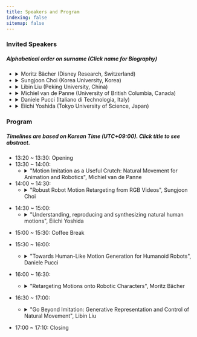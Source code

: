 ```yaml
---
title: Speakers and Program
indexing: false
sitemap: false
---
```

### Invited Speakers

##### Alphabetical order on surname (Click name for Biography)   
  * <Details><summary>Moritz Bächer (Disney Research, Switzerland)</summary><table width="100%"><tr><td width="25%"> <img src="../assets/images/moritz_baecher.jpeg" alt= "" width="300" style="vertical-align: left;"></td><td width="5%"></td><td width="70%" style="vertical-align: left; font-size: 75%;"> Moritz Bächer is the Associate Lab Director of Disney Research at Walt Disney Imagineering, where he leads a strategic program focusing on the development of novel model- and learning-based tools for the design and control of believable robotic characters. His core expertise is the optimal design and control of both soft and rigid systems, using a combination of differentiable simulation and reinforcement learning. Prior to joining Disney, he received his Ph.D. from the Harvard School of Engineering and Applied Sciences and his master’s degree from ETH Zurich.</td></tr></table></Details>

  * <Details><summary>Sungjoon Choi (Korea University, Korea)</summary><table width="100%"><tr><td width="25%"> <img src="../assets/images/sungjoon_choi.png" alt= "" width="300" style="vertical-align: left;"></td><td width="5%"></td><td width="70%" style="vertical-align: left; font-size: 75%;">Sungjoon Choi is presently an assistant professor at Korea University in the Department of Artificial Intelligence. He received Ph.D. in Electrical and Computer Engineering from Seoul National University (2018) and a B.S. degree in Electrical Engineering and Computer Science from Seoul National University (2012). Dr. Choi was a postdoc at Disney Research  Los Angeles, focussing on applying machine learning methods in robotics. Before joining Disney Research, he was a research scientist at Kakao Brain in Korea. His research interests include sample-efficient reinforcement learning and human-robot interaction, and received Best Conference Paper Finalist Award at the 2016 IEEE International Conference on Robotics and Automation (ICRA). </td></tr></table></Details>

  * <Details><summary>Libin Liu (Peking University, China)</summary><table width="100%"><tr><td width="25%"> <img src="../assets/images/libin_liu.jpeg" alt= "" width="300" style="vertical-align: left;"></td><td width="5%"></td><td width="70%" style="vertical-align: left; font-size: 75%;">Dr. Libin Liu is an Assistant Professor at Peking University. Before joining Peking University, he was the Chief Scientist of DeepMotion Inc. and was a postdoc researcher at Disney Research and the University of British Columbia. Dr. Liu received his Ph.D. degree in computer science from Tsinghua University. His research interests include physics-based simulation, character animation, motion control, and broader areas such as reinforcement learning and deep learning. He served on the program committees of all the major computer graphics conferences, including ACM SIGGRAPH (North America/Asia), Pacific Graphics, ACM SIGGRAPH/Eurographics Symposium on Computer Animation, etc.</td></tr></table></Details>

  * <Details><summary>Michiel van de Panne (University of British Columbia, Canada)</summary><table width="100%"><tr><td width="25%"> <img src="../assets/images/michiel_van_de_panne.jpeg" alt= "" width="300" style="vertical-align: left;"></td><td width="5%"></td><td width="70%" style="vertical-align: left; font-size: 75%;">Michiel van de Panne‘s research interests are in deep reinforcement learning, physics-based animation of human and animal motion, learning for motor control, motion planning, robotics, and computer graphics. He is a co-founder of the ACM/Eurographics Symposium on Computer Animation, the leading forum focused on computer animation and simulation research.  He was awarded the 2022 ACMSIGGRAPH Computer Graphics Achievement Award, the 2016 CHCCS Achievement Award for his contributions to computer graphics, and held a Tier 2 Canada Research Chair during 2002-2011.  He currently serves as the deputy director of CAIDA, which is UBC's main AI organization.  He cofounded Motion Playground, the developer of the Ski Stunt Simulator game, one of the earliest games to be fully designed around physics-based game play.  His students and postdocs have (co)founded companies including Anomotion, VGC Software, Element AI, and Waverly; have assumed key roles at Tesla (director of AI and Autopilot vision), DeepMotion, and Electronic Arts, and nine are university faculty. He is a full professor in the Department of Computer Science at the University of British Columbia in Vancouver, Canada. Prior to moving to UBC, he was an Associate Professor in the Department of Computer Science at the University of Toronto</td></tr></table></Details>

  * <Details><summary>Daniele Pucci (Italiano di Technologia, Italy)</summary><table width="100%"><tr><td width="25%"><img src="../assets/images/daniele_pucci.jpeg" alt= "" width="300" style="vertical-align: left;"></td><td width="5%"></td><td width="70%" style="vertical-align: left; font-size: 75%;">Daniele received the bachelor and master degrees in Control Engineering with highest honors from ”Sapienza”, University of Rome, in 2007 and 2009, respectively. In 2013, he earned the PhD title with a thesis prepared at INRIA Sophia Antipolis, France, with the supervision of Tarek Hamel, Salvatore Monaco, and Claude Samson. From 2013 to 2017, he has been a postdoc at the Istituto Italiano di Tecnologia (IIT) working within the EU project CoDyCo focusing on the balancing problem of the iCub humanoid robot. From August 2017 to August 2021, he has been the head of the Dynamic Interaction Control lab, a group of about 20 members focusing on the iCub locomotion walking problem. In this period, Daniele also laid the basis for the "Aerial Humanoid Robotics", a new branch of Robotics whose main aim is to achieve flying humanoid robots. Daniele has also been the scientific PI of the H2020 European Project AnDy, and now is: task leader of the H2020 European Project SoftManBot, coordinator of the joint laboratory between IIT and Honda JP, principal investigator (PI) in the Camozzi-IIT and Danieli Automation-IIT joint labs. Lastly, Daniele is the coordinator of the ergoCub project, a 5 million, three year joint project between INAIL and IIT.  Since September 2021, Daniele is the PI leading the  Artificial and Mechanical Intelligence  research line at IIT, a team composed of about forty members that combines AI and Mechanics to devise the next generation of the iCub humanoid robot. </td></tr></table></Details>

  * <Details><summary>Eiichi Yoshida (Tokyo University of Science, Japan)</summary><table width="100%"><tr><td width="25%"><img src="../assets/images/eiichi_yoshida.jpeg" alt= "" width="300" style="vertical-align: left;"></td><td width="5%"></td><td width="70%" style="vertical-align: left; font-size: 75%;">Eiichi Yoshida received M.E and Ph. D degrees on Precision Machinery Engineering from Graduate School of Engineering, the University of Tokyo in 1996. He then joined former Mechanical Engineering Laboratory, later in 2001 reorganized as National Institute of Advanced Industrial Science and Technology (AIST), Tsukuba, Japan. He served as Co-Director of AIST-CNRS JRL (Joint Robotics Laboratory) at LAAS-CNRS, Toulouse, France, from 2004 to 2008, and at AIST, Tsukuba, Japan from 2009 to 2021. He was also Deputy Director of Industrial Cyber-Physical Systems Research Center, and TICO-AIST Cooperative Research Laboratory for Advanced Logistics in AIST from 2020 to 2021. In 2022 he moved to Tokyo University of Science (TUS), and is currently Professor at Department of Medical and Robotic Engineering Design, Faculty of Advanced Engineering of TUS. He is IEEE Fellow, and member of RSJ, SICE and JSME. He has published more than 200 scientific papers in journals and peer-reviewed international conferences and co-edited some books. He received several awards including Best Paper Award in Advance Robotics Journal and the honor of Chevalier l’Ordre National du Mérite from French Government. His research interests include robot task and motion planning, human modeling, humanoid robotics and advanced logistics technology.</td></tr></table></Details>
  
  
### Program
##### Timelines are based on Korean Time (UTC+09:00). Click title to see abstract.
  * 13:20 ~ 13:30: Opening
  * 13:30 ~ 14:00:
    * <Details><summary>"Motion Imitation as a Useful Crutch:  Natural Movement for Animation and Robotics", Michiel van de Panne</summary><span style="font-size:15px">Abstract: The generation of purposeful and directable natural movement is a shared goal for animation and robotics. Computer animation methods have a long history of using motion capture data to produce high-quality kinematic motion. In contrast, for physics-based motion generation have long been split into two categories -- those that use motion capture data as a strong prior, and those that aim to generate the motion more directly from first principles. Currently, imitation of motion capture data leads to current state-of-the-art results, in motion quality, particularly when combined with reinforcement learning. However, I will argue that in the long term, imitation-based methods can be viewed as a convenient crutch while we develop better (and more directable) from-first-principles approaches. The belief here is that a combination of physics, compliant actuation, rich sensing, and highly-capable control ultimately underly natural motion.  We'll motivate these arguments with examples including brachiation, locomotion, high-jumps, getting up, and more.</span></Details>
  * 14:00 ~ 14:30:
    * <Details><summary>"Robust Robot Motion Retargeting from RGB Videos", Sungjoon Choi</summary><span style="font-size:15px">Abstract: Generating natural and expressive robotic motions for humanoid robots has gained considerable interest from both robotics and computer graphics communities. Recently, this phenomenon has been accelerated by the fact that more human-like robots are permeating our daily lives through applications such as interactive services or educational robots. However, in order to generate a number of natural motions for humanoid robots, a substantial amount of effort is often required to design time-stamped robotic motions by animators or artists manually. In this talk, we focus on different approaches to generating diverse and natural robotic motions from multiple sources, including motion capture data and YouTube videos, while considering pose estimation errors. 
</span></Details>
  * 14:30 ~ 15:00: 
    * <Details><summary>"Understanding, reproducing and synthesizing natural human motions", Eiichi Yoshida</summary><span style="font-size:15px">Abstract: Human-likeliness in motions is one of the critical topics in research on human-robot interaction and also biomechanics. In this presentation, I will address human motion reproduction by humanoid robots and its application to evaluation of wearable assistive device. To what extent can we make the humanoid motions as close as humans' considering intrinsic difference in structure and actuation between humans and robots? We believe posing this question is helpful for natural motion understanding. In our approach, we formulated this question as an optimization problem of motion similarity, incorporating geometric morphing and constraints of the human and humanoid. Although there are still hardware limitation, we could retarget various human motions to a humanoid motions. By extracting specific feature of hip and knee motions of a lifting task, we contributed to standardization of wearable lumbar support robots. However, reproduction of human motion is halfway to the natural motion "generation": ultimately we aim at predicting, or synthesizing natural motions for anthropomorphic systems. Having this challenge in mind, I introduce recent an ongoing project focusing on analysis and synthesis of contact motions. Some preliminary results are reported on contact estimation from  motion only by using machine learning.
 </span></Details>
  * 15:00 ~ 15:30: Coffee Break
  * 15:30 ~ 16:00:
    * <Details><summary>"Towards Human-Like Motion Generation for Humanoid Robots", Daniele Pucci</summary><span style="font-size:15px">Humanoid robots are floating base systems that resemble the human shape. So, the natural question when trying to generate trajectories for these systems is to get a degree of human likeness, although this may not be a necessary condition for the problem of trajectory generation for the system itself. This talk will present trajectory-optimisation, supervised learning, and reinforcement learning  techniques for generating motions of humanoid robots with a degree of human likeness. </span></Details>
  * 16:00 ~ 16:30:
    * <Details><summary>"Retargeting Motions onto Robotic Characters", Moritz Bächer</summary><span style="font-size:15px">Abstract: Legged robots or fixed-base robotic characters are built to perform highly dynamic motions. However, it remains challenging to retarget expressive motions onto these complex systems. In this talk, I will first discuss a versatile inverse kinematics to retarget artist-specified motion onto robotic systems with kinematic loops. I will then talk about a differentiable flexible multibody dynamics that enables us to retarget motions onto soft and lightweight robotic characters while suppressing vibrations. Finally, I will discuss a technique that permits the retargeting of motion capture data onto legged systems with a novel differentiable optimal control technique, accounting for differences in proportions and mass distribution of the source of input motion and the robot.</span></Details>
  
  * 16:30 ~ 17:00:
    * <Details><summary>"Go Beyond Imitation: Generative Representation and Control of Natural Movement", Libin Liu </summary><span style="font-size:15px">Abstract: Generating realistic behaviors is a fundamental challenge in computer animation and a critical technique in emerging fields such as digital humans and humanoid robots. Over the past years, there has been tremendous progress in this area, driven in part by advancements in deep learning and reinforcement learning. In this talk, I will introduce our recent work on developing multi-skilled characters capable of executing natural movements. I will provide a brief overview of early efforts using state machines and control snippet scheduling but will focus more on the utilization of more powerful generative models. Particularly, I will detail how variational autoencoders and their quantized versions serve as efficient and compact representations for motion. Additionally, I will explain how we manipulate these generative models to achieve fine-grained control over the produced motion. We utilize multi-modal inputs, such as text, imagery, video, and motion demonstration, to achieve precise control of motion details. This approach not only offers an intuitive interface for users to manipulate motion but also enables seamless integration with advanced AI systems like ChatGPT.</span></Details>
  * 17:00 ~ 17:10: Closing



<!-- 
### Program 
<table width="100%">
  <tr>
    <td width="30%" style="text-align: center; vertical-align: left;"> <b>Korean Time (UTC+09:00)</b></td>
    <td width="70%" style="text-align: center; vertical-align: left;"> <b>Schedule</b></td>
  </tr>  
  <tr>
    <td width="30%" style="text-align: center; vertical-align: left;"> 13:20 ~ 13:30 </td>
    <td width="70%" style="text-align: center; vertical-align: left;"> Opening </td>
  </tr> 
  <tr>
    <td width="30%" style="text-align: center; vertical-align: left;"> 13:30 ~ 14:00 </td>
    <td width="70%" style="text-align: center; vertical-align: left;">

[Invited Talk 1 (Michiel van de Panne)](#invited-talk-1-michiel-van-de-panne)

  </td>
  </tr> 
  <tr>
    <td width="30%" style="text-align: center; vertical-align: left;"> 14:00 ~ 14:30 </td>
    <td width="70%" style="text-align: center; vertical-align: left;"> Invited Talk 2 (Sungjoon Choi) </td>
  </tr> 
  <tr>
    <td width="30%" style="text-align: center; vertical-align: left;"> 14:30 ~ 15:00 </td>
    <td width="70%" style="text-align: center; vertical-align: left;"> Invited Talk 3 (Eiichi Yoshida) </td>
  </tr>
  <tr>
    <td width="30%" style="text-align: center; vertical-align: left;"> 15:00 ~ 15:30 </td>
    <td width="70%" style="text-align: center; vertical-align: left;"> Coffee Break and Poster Session </td>
  </tr>
  <tr>
    <td width="30%" style="text-align: center; vertical-align: left;"> 15:30 ~ 16:00 </td>
    <td width="70%" style="text-align: center; vertical-align: left;"> Invited Talk 4 (Daniele Pucci) </td>
  </tr>
  <tr>
    <td width="30%" style="text-align: center; vertical-align: left;"> 16:00 ~ 16:30 </td>
    <td width="70%" style="text-align: center; vertical-align: left;">
    Invited Talk 5 (Moritz Bächer)
    </td>
  </tr>
  <tr>
    <td width="30%" style="text-align: center; vertical-align: left;"> 16:30 ~ 17:00 </td>
    <td width="70%" style="text-align: center; vertical-align: left;"> Invited Talk 6 (Libin Liu) </td>
  </tr>
  <tr>
    <td width="50%" style="text-align: center; vertical-align: left;"> 17:00 ~ 17:10 </td>
    <td width="50%" style="text-align: center; vertical-align: left;"> Closing </td>
  </tr>
</table>

### Abstract 
##### Invited Talk 1 (Michiel van de Panne)

##### Invited Talk 2 (Sungjoon Choi)

##### Invited Talk 3 (Eiichi Yoshida)

##### Invited Talk 4 (Daniele Pucci)

##### Invited Talk 5 (Moritz Bächer)

##### Invited Talk 6 (Libin Liu) -->